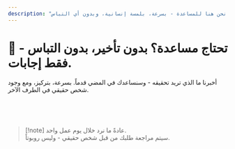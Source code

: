 ```yaml
---
description: "هل لديك أسئلة حول الترجمة الفورية للاجتماعات المدعومة بالذكاء الاصطناعي، والتواصل متعدد اللغات، أو تأهيل المؤسسات؟ نحن هنا للمساعدة - بسرعة، بلمسة إنسانية، وبدون أي التباس."
---
```


# 💬 تحتاج مساعدة؟ بدون تأخير، بدون التباس - فقط إجابات.

أخبرنا ما الذي تريد تحقيقه - وسنساعدك في المضي قدماً.
بسرعة، بتركيز، ومع وجود شخص حقيقي في الطرف الآخر.

<br>

<ContactForm   
  formStyle="margin: 1rem auto;"  
  categoryLabel="ما الذي يجلبك إلى InterMind اليوم؟"  
  categoryPlaceholderText="اختر السبب الرئيسي..."  
  messageLabel="أخبرنا المزيد (اختياري)"  
  messagePlaceholderText="أي شيء تود مشاركته - الأهداف، السياق، أو التفاصيل التقنية."  
  buttonText="احصل على مساعدة خبير الآن"  
  :services="[
    'أريد تجربة InterMind بلغتي',
    'أود رؤية عرض توضيحي',
    'أبلغ عن مشكلة تقنية',
    'مهتم بالشراكة',
    'شيء آخر'
  ]" />

<br>

> [!note] عادةً ما نرد خلال يوم عمل واحد.  
> سيتم مراجعة طلبك من قبل شخص حقيقي - وليس روبوتاً.
